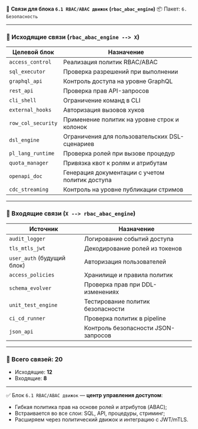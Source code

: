 🔐 **Связи для блока `6.1 RBAC/ABAC движок` (`rbac_abac_engine`)**
📦 Пакет: `6. Безопасность`

---

### 🔻 Исходящие связи (`rbac_abac_engine --> X`)

| Целевой блок       | Назначение                                      |
| ------------------ | ----------------------------------------------- |
| `access_control`   | Реализация политик RBAC/ABAC                    |
| `sql_executor`     | Проверка разрешений при выполнении              |
| `graphql_api`      | Контроль доступа на уровне GraphQL              |
| `rest_api`         | Проверка прав API-запросов                      |
| `cli_shell`        | Ограничение команд в CLI                        |
| `external_hooks`   | Авторизация вызовов хуков                       |
| `row_col_security` | Применение политик на уровне строк и колонок    |
| `dsl_engine`       | Ограничения для пользовательских DSL-сценариев  |
| `pl_lang_runtime`  | Проверка ролей при вызове процедур              |
| `quota_manager`    | Привязка квот к ролям и атрибутам               |
| `openapi_doc`      | Генерация документации с учетом политик доступа |
| `cdc_streaming`    | Контроль на уровне публикации стримов           |

---

### 🔺 Входящие связи (`X --> rbac_abac_engine`)

| Источник                   | Назначение                          |
| -------------------------- | ----------------------------------- |
| `audit_logger`             | Логирование событий доступа         |
| `tls_mtls_jwt`             | Декодирование ролей из токенов      |
| `user_auth` (будущий блок) | Авторизация пользователей           |
| `access_policies`          | Хранилище и правила политик         |
| `schema_evolver`           | Проверка прав при DDL-изменениях    |
| `unit_test_engine`         | Тестирование политик безопасности   |
| `ci_cd_runner`             | Проверка политик в pipeline         |
| `json_api`                 | Контроль безопасности JSON-запросов |

---

### 🧩 Всего связей: **20**

* Исходящие: **12**
* Входящие: **8**

---

✅ Блок `6.1 RBAC/ABAC движок` — **центр управления доступом**:

* Гибкая политика прав на основе ролей и атрибутов (ABAC);
* Встраивается во все слои: SQL, API, процедуры, стриминг;
* Расширяем через политический движок и интеграцию с JWT/mTLS.

